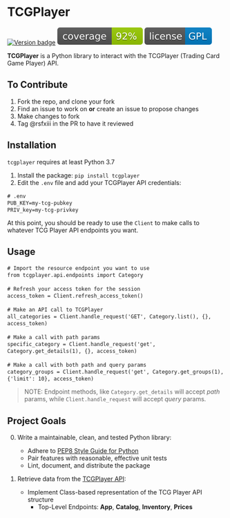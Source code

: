 # TCGPlayer

[![Version badge](https://img.shields.io/badge/Python-3.7-COLOR.svg)](https://shields.io/)
![Coverage badge](badges/coverage.svg)
![License badge](badges/license-GPL-blue.svg)

**TCGPlayer** is a Python library to interact with the TCGPlayer (Trading Card Game Player) API. 

## To Contribute
1. Fork the repo, and clone your fork
2. Find an issue to work on **or** create an issue to propose changes
3. Make changes to fork
4. Tag @rsfxiii in the PR to have it reviewed

## Installation

`tcgplayer` requires at least Python 3.7
1. Install the package: `pip install tcgplayer`
2. Edit the `.env` file and add your TCGPlayer API credentials:

```
# .env
PUB_KEY=my-tcg-pubkey
PRIV_key=my-tcg-privkey
```

At this point, you should be ready to use the `Client` to make calls to whatever TCG Player API endpoints you want.

## Usage

```
# Import the resource endpoint you want to use
from tcgplayer.api.endpoints import Category

# Refresh your access token for the session
access_token = Client.refresh_access_token()

# Make an API call to TCGPlayer
all_categories = Client.handle_request('GET', Category.list(), {}, access_token)

# Make a call with path params
specific_category = Client.handle_request('get', Category.get_details(1), {}, access_token)

# Make a call with both path and query params
category_groups = Client.handle_request('get', Category.get_groups(1), {'limit': 10}, access_token)
```

> NOTE: Endpoint methods, like `Category.get_details` will accept *path* params, while `Client.handle_request` will accept *query* params.

## Project Goals

0. Write a maintainable, clean, and tested Python library:
    * Adhere to [PEP8 Style Guide for Python](https://www.python.org/dev/peps/pep-0008/)
    * Pair features with reasonable, effective unit tests
    * Lint, document, and distribute the package

1. Retrieve data from the [TCGPlayer API](https://docs.tcgplayer.com/docs):
    * Implement Class-based representation of the TCG Player API structure
      * Top-Level Endpoints: **App**, **Catalog**, **Inventory**, **Prices**

